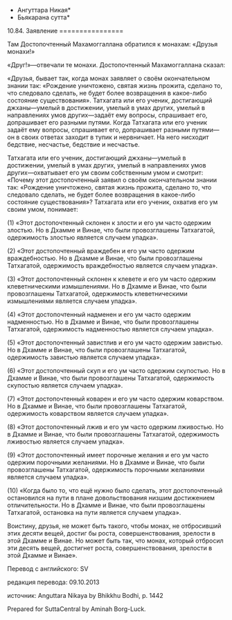 * Ангуттара Никая*
* Бьякарана сутта*

10\.84\. Заявление
\=\=\=\=\=\=\=\=\=\=\=\=\=\=\=\=

Там Достопочтенный Махамоггаллана обратился к монахам: «Друзья монахи\!»

«Друг\!»—отвечали те монахи\. Достопочтенный Махамоггаллана сказал:

«Друзья, бывает так, когда монах заявляет о своём окончательном знании так: «Рождение уничтожено, святая жизнь прожита, сделано то, что следовало сделать, не будет более возвращения в какое\-либо состояние существования»\. Татхагата или его ученик, достигающий джханы—умелый в достижении, умелый в умах других, умелый в направлениях умов других—задаёт ему вопросы, спрашивает его, допрашивает его разными путями\. Когда Татхагата или его ученик задаёт ему вопросы, спрашивает его, допрашивает разными путями—он в своих ответах заходит в тупик и нервничает\. На него нисходит бедствие, несчастье, бедствие и несчастье\.

Татхагата или его ученик, достигающий джханы—умелый в достижении, умелый в умах других, умелый в направлениях умов других—охватывает его ум своим собственным умом и смотрит: «Почему этот достопочтенный заявил о своём окончательном знании так: «Рождение уничтожено, святая жизнь прожита, сделано то, что следовало сделать, не будет более возвращения в какое\-либо состояние существования»? Татхагата или его ученик, охватив его ум своим умом, понимает:

\(1\) «Этот достопочтенный склонен к злости и его ум часто одержим злостью\. Но в Дхамме и Винае, что были провозглашены Татхагатой, одержимость злостью является случаем упадка»\.

\(2\) «Этот достопочтенный враждебен и его ум часто одержим враждебностью\. Но в Дхамме и Винае, что были провозглашены Татхагатой, одержимость враждебностью является случаем упадка»\.

\(3\) «Этот достопочтенный склонен к клевете и его ум часто одержим клеветническими измышлениями\. Но в Дхамме и Винае, что были провозглашены Татхагатой, одержимость клеветническими измышлениями является случаем упадка»\.

\(4\) «Этот достопочтенный надменен и его ум часто одержим надменностью\. Но в Дхамме и Винае, что были провозглашены Татхагатой, одержимость надменностью является случаем упадка»\.

\(5\) «Этот достопочтенный завистлив и его ум часто одержим завистью\. Но в Дхамме и Винае, что были провозглашены Татхагатой, одержимость завистью является случаем упадка»\.

\(6\) «Этот достопочтенный скуп и его ум часто одержим скупостью\. Но в Дхамме и Винае, что были провозглашены Татхагатой, одержимость скупостью является случаем упадка»\.

\(7\) «Этот достопочтенный коварен и его ум часто одержим коварством\. Но в Дхамме и Винае, что были провозглашены Татхагатой, одержимость коварством является случаем упадка»\.

\(8\) «Этот достопочтенный лжив и его ум часто одержим лживостью\. Но в Дхамме и Винае, что были провозглашены Татхагатой, одержимость лживостью является случаем упадка»\.

\(9\) «Этот достопочтенный имеет порочные желания и его ум часто одержим порочными желаниями\. Но в Дхамме и Винае, что были провозглашены Татхагатой, одержимость порочными желаниями является случаем упадка»\.

\(10\) «Когда было то, что ещё нужно было сделать, этот достопочтенный остановился на пути в плане довольствования низшим достижением отличительности\. Но в Дхамме и Винае, что были провозглашены Татхагатой, остановка на пути является случаем упадка»\.

Воистину, друзья, не может быть такого, чтобы монах, не отбросивший этих десяти вещей, достиг бы роста, совершенствования, зрелости в этой Дхамме и Винае\. Но может быть так, что монах, который отбросил эти десять вещей, достигнет роста, совершенствования, зрелости в этой Дхамме и Винае»\.

Перевод с английского: SV

редакция перевода: 09\.10\.2013

источник: Anguttara Nikaya by Bhikkhu Bodhi, p\. 1442

Prepared for SuttaCentral by Aminah Borg\-Luck\.